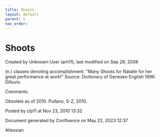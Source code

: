 ```yaml
---
title: Shoots
layout: default
parent: S
nav_order:
---
```


# Shoots

Created by  Unknown User (arh11), last modified on Sep 28, 2008

(n.) clauses denoting accomplishment. &quot;Many Shoots for Natalie for her great performance at work!&quot; Source: Dictionary of Geneseo English 1996. Dilluvio

Comments:

Obsolete as of 2010. Pullano, S-Z, 2010.

Posted by clp11 at Nov 23, 2010 13:32

Document generated by Confluence on May 22, 2023 12:37

Atlassian
